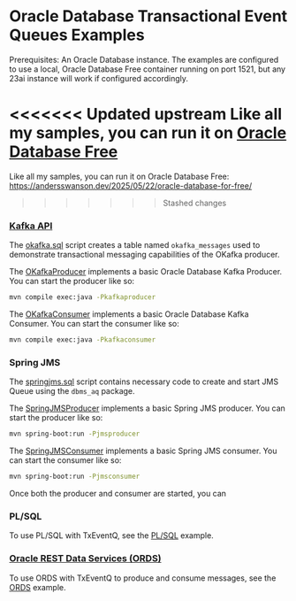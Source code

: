 # Oracle Database Transactional Event Queues Examples

Prerequisites: An Oracle Database instance. The examples are configured to use a local, Oracle Database Free container running on port 1521, but any 23ai instance will work if configured accordingly.

<<<<<<< Updated upstream
Like all my samples, you can run it on [Oracle Database Free](https://andersswanson.dev/2025/05/22/oracle-database-for-free/)
=======
Like all my samples, you can run it on Oracle Database Free: https://andersswanson.dev/2025/05/22/oracle-database-for-free/
>>>>>>> Stashed changes

### [Kafka API](https://github.com/oracle/okafka)

The [okafka.sql](./okafka.sql) script creates a table named `okafka_messages` used to demonstrate transactional messaging capabilities of the OKafka producer.

The [OKafkaProducer](./src/main/java/com/example/txeventq/OKafkaProducer.java) implements a basic Oracle Database Kafka Producer. You can start the producer like so:

```bash
mvn compile exec:java -Pkafkaproducer
```

The [OKafkaConsumer](./src/main/java/com/example/txeventq/OKafkaConsumer.java) implements a basic Oracle Database Kafka Consumer. You can start the consumer like so:

```bash
mvn compile exec:java -Pkafkaconsumer
```

### Spring JMS

The [springjms.sql](./springjms.sql) script contains necessary code to create and start JMS Queue using the `dbms_aq` package.

The [SpringJMSProducer](./src/main/java/com/example/txeventq/SpringJMSProducer.java) implements a basic Spring JMS producer. You can start the producer like so:

```bash
mvn spring-boot:run -Pjmsproducer
```

The [SpringJMSConsumer](./src/main/java/com/example/txeventq/SpringJMSConsumer.java) implements a basic Spring JMS consumer. You can start the consumer like so:

```bash
mvn spring-boot:run -Pjmsconsumer
```

Once both the producer and consumer are started, you can 

### PL/SQL

To use PL/SQL with TxEventQ, see the [PL/SQL](./txeventq.sql) example.

### [Oracle REST Data Services (ORDS)](https://docs.oracle.com/en/database/oracle/oracle-rest-data-services/25.1/orrst/api-oracle-transactional-event-queues.html)

To use ORDS with TxEventQ to produce and consume messages, see the [ORDS](./ords.md) example.
